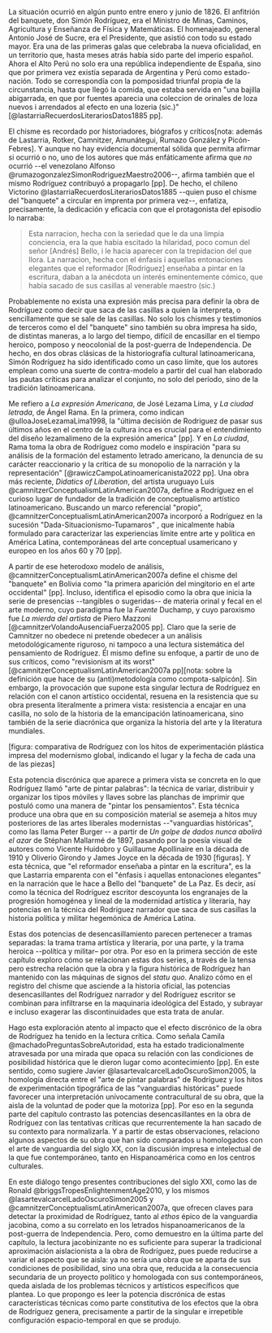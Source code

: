 La situación ocurrió en algún punto entre enero y junio de 1826. El anfitrión del banquete, don Simón Rodríguez, era el Ministro de Minas, Caminos, Agricultura y Enseñanza de Física y Matemáticas. El homenajeado, general Antonio José de Sucre, era el Presidente, que asistió con todo su estado mayor. Era una de las primeras galas que celebraba la nueva oficialidad, en un territorio que, hasta meses atrás había sido parte del imperio español. Ahora el Alto Perú no solo era una república independiente de España, sino que por primera vez existía separada de Argentina y Perú como estado-nación. Todo se correspondía con la pomposidad triunfal propia de la circunstancia, hasta que llegó la comida, que estaba servida en "una bajilla abigarrada, en que por fuentes aparecia una coleccion de orinales de loza nuevos i arrendados al efecto en una lozeria (sic.)" [@lastarriaRecuerdosLiterariosDatos1885 pp].

El chisme es recordado por historiadores, biógrafos y críticos[nota: además de Lastarria, Rotker, Camnitzer, Amunátegui, Rumazo González y Picón-Febres]. Y aunque no hay evidencia documental sólida que permita afirmar si ocurrió o no, uno de los autores que más enfáticamente afirma que *no* ocurrió --el venezolano Alfonso @rumazogonzalezSimonRodriguezMaestro2006--, afirma también que el mismo Rodríguez contribuyó a propagarlo [pp]. De hecho, el chileno Victorino @lastarriaRecuerdosLiterariosDatos1885 --quien puso el chisme del "banquete" a circular en imprenta por primera vez--, enfatiza, precisamente, la dedicación y eficacia con que el protagonista del episodio lo narraba:

>Esta narracion, hecha con la seriedad que le da una limpia conciencia, era la que habia escitado la hilaridad, poco comun del señor [Andrés] Bello, i le hacia aparecer con la trepidacion del que llora. La narracion, hecha con el énfasis i aquellas entonaciones elegantes que el reformador [Rodríguez] enseñaba a pintar en la escritura, daban a la anécdota un interés eminentemente cómico, que habia sacado de sus casillas al venerable maestro (sic.)

Probablemente no exista una expresión más precisa para definir la obra de Rodríguez como decir  que saca de las casillas a quien la interpreta, o sencillamente que se sale de las casillas. No solo los chismes y testimonios de terceros como el del "banquete" sino también su obra impresa ha sido, de distintas maneras, a lo largo del tiempo, difícil de encasillar en el tiempo heroico, pomposo y neocolonial de la post-guerra de Independencia. De hecho, en dos obras clásicas de la historiografía cultural latinoamericana, Simón Rodríguez ha sido identificado como un caso límite, que los autores emplean como una suerte de contra-modelo a partir del cual han elaborado las pautas críticas para analizar el conjunto, no solo del período, sino de la tradición latinoamericana.

Me refiero a *La expresión Americana*, de José Lezama Lima, y *La ciudad letrada*, de Ángel Rama. En la primera, como indican @ulloaJoseLezamaLima1998, la  "última decisión de Rodriguez de pasar sus últimos años en el centro de la cultura inca es crucial para el entendimiento del diseño lezamalimeno de la expresión america" [pp]. Y en *La ciudad*, Rama toma la obra de Rodríguez como modelo e inspiración "para su análisis de la formación del estamento letrado ame­ricano, la denuncia de su carácter reaccionario y la crítica de su monopolio de la narración y la representación" [@rawiczCampoLatinoamericanista2022 pp]. Una obra más reciente, *Didatics of Liberation*, del artista uruguayo Luis @camnitzerConceptualismLatinAmerican2007a, define a Rodríguez en el curioso lugar de fundador de la tradición de conceptualismo artístico latinoamericano. Buscando un marco referencial "propio", @camnitzerConceptualismLatinAmerican2007a incorporó a Rodríguez en la sucesión "Dada-Situacionismo-Tupamaros" , que inicalmente había formulado para caracterizar las experiencias límite entre arte y política en América Latina, contemporáneas del arte conceptual usamericano y europeo en los años 60 y 70 [pp].

A partir de ese heterodoxo modelo de análisis, @camnitzerConceptualismLatinAmerican2007a define el chisme del "banquete" en Bolivia como "la primera aparición del mingitorio en el arte occidental" [pp]. Incluso, identifica el episodio como la obra que inicia la serie de presencias --tangibles o sugeridas-- de materia orinal y fecal en el arte moderno, cuyo paradigma fue la *Fuente* Duchamp, y cuyo  paroxismo fue *La mierda del artista* de Piero Mazzoni [@camnitzerVolandoAusenciaFuerza2005 pp]. Claro que la serie de Camnitzer no obedece ni pretende obedecer a un análisis metodológicamente riguroso, ni tampoco a una lectura sistemática del pensamiento de Rodríguez. Él mismo define su enfoque, a partir de uno de sus críticos, como "revisionism at its worst" [@camnitzerConceptualismLatinAmerican2007a pp][nota: sobre la definición  que hace de su (anti)metodología como compota-salpicón]. Sin embargo, la provocación que supone esta singular lectura de Rodríguez en relación con el canon artístico occidental, resuena en la resistencia que su obra presenta literalmente a primera vista: resistencia a encajar en una casilla, no solo de la historia de la emancipación latinoamericana, sino también de la serie diacrónica que organiza la historia del arte y la literatura mundiales.

[figura: comparativa de Rodríguez con los hitos de experimentación plástica impresa del modernismo global, indicando el lugar y la fecha de cada una de las piezas]

Esta potencia discrónica que aparece a primera vista se concreta en lo que Rodríguez llamó "arte de pintar palabras": la técnica de variar, distribuir y organizar los tipos móviles y llaves sobre las planchas de imprimir que postuló como una manera de "pintar los pensamientos". Esta técnica produce una obra que en su composición material se asemeja a hitos muy posteriores de las artes liberales modernistas  --"vanguardias históricas", como las llama Peter Burger -- a partir de *Un golpe de dados nunca abolirá el azar* de Stéphan Mallarmé de 1897, pasando por la poesía visual de autores como Vicente Huidobro y Guillaume Apollinaire en la década de 1910 y Oliverio Girondo y James Joyce en la década de 1930 [figuras]. Y esta técnica, que "el reformador enseñaba a pintar en la escritura", es la que Lastarria emparenta con  el "énfasis i aquellas entonaciones elegantes" en la narración que le hace a Bello del "banquete" de La Paz. Es decir, así como la técnica del Rodríguez escritor descoyunta los engranajes de la progresión homogénea y lineal de la modernidad artística y literaria, hay potencias en la técnica del Rodríguez narrador que saca de sus casillas la historia política y militar hegemónica de América Latina. 

Estas dos potencias de desencasillamiento parecen pertenecer a tramas separadas: la trama trama artística y literaria, por una parte, y la trama  heroica --política y militar– por otra. Por eso en la primera sección de este capítulo exploro cómo se relacionan estas dos series, a través de la tensa pero estrecha relación que la obra y la figura histórica de Rodríguez han mantenido con las máquinas de signos del *statu quo*. Analizo cómo en el registro del chisme que asciende a la historia oficial, las potencias desencasillantes del Rodríguez narrador y del Rodríguez escritor se combinan para infiltrarse en la maquinaria ideológica del Estado, y subrayar e incluso exagerar las discontinuidades que esta trata de anular.

Hago esta exploración atento al impacto que el efecto discrónico de la obra de Rodríguez ha tenido en la lectura crítica. Como señala Camila @machadoPreguntasSobreAutoridad, esta ha estado tradicionalmente atravesada por una mirada que opaca su relación con las condiciones de posibilidad histórica que le dieron lugar como acontecimiento [pp]. En este sentido, como sugiere Javier @lasartevalcarcelLadoOscuroSimon2005, la homología directa entre el "arte de pintar palabras" de Rodríguez y los hitos de experimentación tipográfica de las "vanguardias históricas" puede favorecer una interpretación unívocamente contracultural de su obra, que la aisla de la voluntad de poder que la motoriza [pp]. Por eso en la segunda parte del capítulo contrasto las potencias desencasillantes en la obra de Rodríguez con las tentativas críticas que recurrentemente la han sacado de su contexto para normalizarla. Y a partir de estas observaciones, relaciono algunos aspectos de su obra que han sido comparados u homologados con el arte de vanguardia del siglo XX, con la discusión impresa e intelectual de la que fue contemporáneo, tanto en Hispanoamérica como en los centros culturales.

En este diálogo tengo presentes contribuciones del siglo XXI, como las de Ronald @briggsTropesEnlightenmentAge2010,  y los mismos @lasartevalcarcelLadoOscuroSimon2005 y @camnitzerConceptualismLatinAmerican2007a, que ofrecen claves para detectar la proximidad de Rodríguez, tanto al *ethos* épico de la vanguardia jacobina, como a su correlato en los letrados hispanoamericanos de la post-guerra de Independencia. Pero, como demuestro en la última parte del capítulo, la lectura jacobinizante no es suficiente para superar la tradicional aproximación aislacionista a la obra de Rodríguez, pues puede reducirse a variar el aspecto que se aisla: ya no sería una obra que se aparta de sus condiciones de posibilidad, sino una obra que, reducida a la consecuencia secundaria de un proyecto político y homologada con sus contemporáneos, queda aislada de los problemas técnicos y artísticos específicos que plantea. Lo que propongo es leer la potencia discrónica de estas características técnicas como parte constitutiva de los efectos que la obra de Rodríguez genera, precisamente a partir de la singular e irrepetible configuración espacio-temporal en que se produjo.